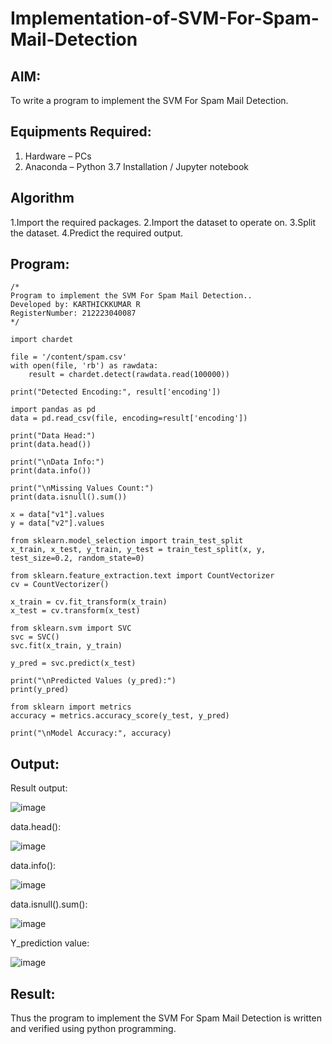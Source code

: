 # Implementation-of-SVM-For-Spam-Mail-Detection

## AIM:
To write a program to implement the SVM For Spam Mail Detection.

## Equipments Required:
1. Hardware – PCs
2. Anaconda – Python 3.7 Installation / Jupyter notebook

## Algorithm
1.Import the required packages.
2.Import the dataset to operate on.
3.Split the dataset.
4.Predict the required output. 


## Program:
```
/*
Program to implement the SVM For Spam Mail Detection..
Developed by: KARTHICKKUMAR R
RegisterNumber: 212223040087
*/

import chardet

file = '/content/spam.csv'
with open(file, 'rb') as rawdata:
    result = chardet.detect(rawdata.read(100000))

print("Detected Encoding:", result['encoding'])

import pandas as pd
data = pd.read_csv(file, encoding=result['encoding'])

print("Data Head:")
print(data.head())

print("\nData Info:")
print(data.info())

print("\nMissing Values Count:")
print(data.isnull().sum())

x = data["v1"].values
y = data["v2"].values

from sklearn.model_selection import train_test_split
x_train, x_test, y_train, y_test = train_test_split(x, y, test_size=0.2, random_state=0)

from sklearn.feature_extraction.text import CountVectorizer
cv = CountVectorizer()

x_train = cv.fit_transform(x_train)
x_test = cv.transform(x_test)

from sklearn.svm import SVC
svc = SVC()
svc.fit(x_train, y_train)

y_pred = svc.predict(x_test)

print("\nPredicted Values (y_pred):")
print(y_pred)

from sklearn import metrics
accuracy = metrics.accuracy_score(y_test, y_pred)

print("\nModel Accuracy:", accuracy)

```

## Output:

Result output:

![image](https://github.com/user-attachments/assets/7bdc4506-f800-4f15-aded-4a60b0cb7faf)

data.head():

![image](https://github.com/user-attachments/assets/f69b6825-d8ee-40bc-918e-74b78ef0c516)

data.info():

![image](https://github.com/user-attachments/assets/93b25a76-4bec-4740-88cc-d32cfc77505a)

data.isnull().sum():

![image](https://github.com/user-attachments/assets/0efb6c30-ec82-4d8a-9bf9-52359dd28e93)

Y_prediction value:

![image](https://github.com/user-attachments/assets/84eb6cc4-4c47-4932-9e77-7af9168f7aaf)




## Result:
Thus the program to implement the SVM For Spam Mail Detection is written and verified using python programming.
